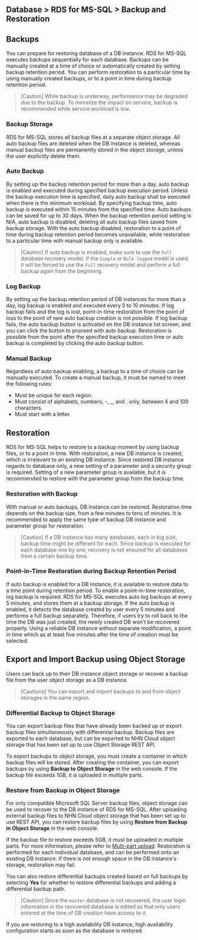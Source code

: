 ## Database > RDS for MS-SQL > Backup and Restoration

## Backups

You can prepare for restoring database of a DB instance. RDS for MS-SQL executes backups sequentially for each database.
Backups can be manually created at a time of choice or automatically created by setting backup retention period.
You can perform restoration to a particular time by using manually created backups, or to a point in time during backup retention period.

> [Caution]
> While backup is underway, performance may be degraded due to the backup.
> To minimize the impact on service, backup is recommended while service workload is low.

### Backup Storage

RDS for MS-SQL stores all backup files at a separate object storage.
All auto backup files are deleted when the DB instance is deleted, whereas manual backup files are permanently stored in the object storage, unless the user explicitly delete them.

### Auto Backup

By setting up the backup retention period for more than a day, auto backup is enabled and executed during specified backup execution period. Unless the backup execution time is specified, daily auto backup shall be executed when there is the minimum workload. By specifying backup time, auto backup is executed within 15 minutes from the specified time. Auto backups can be saved for up to 30 days. When the backup retention period setting is N/A, auto backup is disabled, deleting all auto backup files saved from backup storage. With the auto backup disabled, restoration to a point of time during backup retention period becomes unavailable, while restoration to a particular time with manual backup only is available.

> [Caution]
>If auto backup is enabled, make sure to use the `Full` database recovery model.
>If the `Simple` or `Bulk logged` model is used, it will be forced to use the `Full` recovery model and perform a full backup again from the beginning.

### Log Backup

By setting up the backup retention period of DB instances for more than a day, log backup is enabled and executed every 5 to 10 minutes.
If log backup fails and the log is lost, point-in-time restoration from the point of loss to the point of new auto backup creation is not possible. If log backup fails, the auto backup button is activated on the DB instance list screen, and you can click the button to proceed with auto backup.
Restoration is possible from the point after the specified backup execution time or auto backup is completed by clicking the auto backup button.

### Manual Backup

Regardless of auto backup enabling, a backup to a time of choice can be manually executed. To create a manual backup, it must be named to meet the following rules:

* Must be unique for each region.
* Must consist of alphabets, numbers, -, _, and . only, between 4 and 100 characters.
* Must start with a letter.

## Restoration

RDS for MS-SQL helps to restore to a backup moment by using backup files, or to a point in time. With restoration, a new DB instance is created, which is irrelevant to an existing DB instance. Since restored DB instance regards to database only, a new setting of a parameter and a security group is required. Setting of a new parameter group is available, but it is recommended to restore with the parameter group from the backup time.

### Restoration with Backup

With manual or auto backups, DB instance can be restored. Restoration time depends on the backup size, from a few minutes to tens of minutes.
It is recommended to apply the same type of backup DB instance and parameter group for restoration.

> [Caution]
> If a DB instance has many databases, each in big size, backup time might be different for each.
> Since backup is executed for each database one by one, recovery is not ensured for all databases from a certain backup time.

### Point-in-Time Restoration during Backup Retention Period

If auto backup is enabled for a DB instance, it is available to restore data to a time point during retention period. To enable a point-in-time restoration, log backup is required. RDS for MS-SQL executes auto log backups at every 5 minutes, and stores them at a backup storage.
If the auto backup is enabled, it detects the database created by user every 5 minutes and performs a full backup separately. Therefore, if users try to roll back to the time the DB was just created, the newly created DB won't be recovered properly. Using a reliable DB instance without separate modification, a point in time which as at least five minutes after the time of creation must be selected.

## Export and Import Backup using Object Storage

Users can back up to their DB instance object storage or recover a backup file from the user object storage as a DB instance.

> [Cautions]
> You can export and import backups to and from object storages in the same region.

### Differential Backup to Object Storage

You can export backup files that have already been backed up or export backup files simultaneously with differential backup. Backup files are exported to each database, but can be exported to NHN Cloud object storage that has been set up to use Object Storage REST API. 

To export backups to object storage, you must create a container in which backup files will be stored. After creating the container, you can export backups by using **Backup to Object Storage** in the web console.
If the backup file exceeds 1GB, it is uploaded in multiple parts.

### Restore from Backup in Object Storage

For only compatible Microsoft SQL Server backup files, object storage can be used to recover to the DB instance of RDS for MS-SQL.
After uploading external backup files to NHN Cloud object storage that has been set up to use REST API, you can restore backup files by using **Restore from Backup in Object Storage** in the web console.

If the backup file to restore exceeds 5GB, it must be uploaded in multiple parts. For more information, please refer to [Multi-part upload](https://docs.toast.com/ko/Storage/Object%20Storage/ko/api-guide/#_53).
Restoration is performed for each individual database, and can be performed onto an existing DB instance. If there is not enough space in the DB instance's storage, restoration may fail.

You can also restore differential backups created based on full backups by selecting **Yes** for whether to restore differential backups and adding a differential backup path.

> [Caution]
> Since the `master` database is not recovered, the user login information in the recovered database is edited so that only users entered at the time of DB creation have access to it.

If you are restoring to a high availability DB instance, high availability configuration starts as soon as the database is restored.